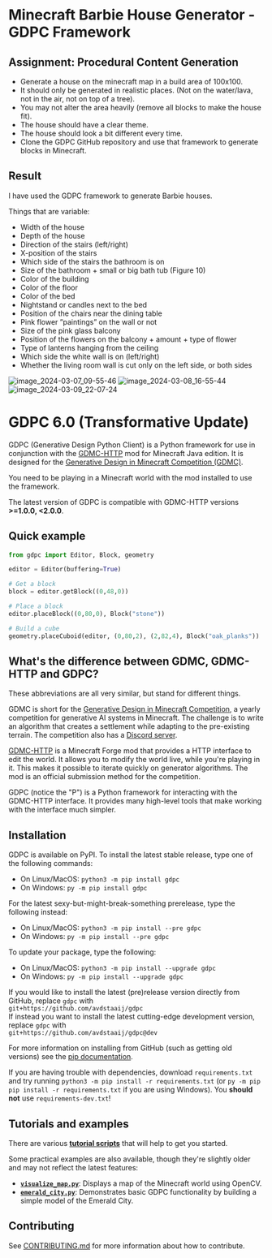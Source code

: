 # Minecraft Barbie House Generator - GDPC Framework

## Assignment: Procedural Content Generation
* Generate a house on the minecraft map in a build area of 100x100.
* It should only be generated in realistic places. (Not on the water/lava, not in the air, not on top of a tree).
* You may not alter the area heavily (remove all blocks to make the house fit).
* The house should have a clear theme.
* The house should look a bit different every time.
* Clone the GDPC GitHub repository and use that framework to generate blocks in Minecraft.


## Result
I have used the GDPC framework to generate Barbie houses.

Things that are variable:
* Width of the house
* Depth of the house
* Direction of the stairs (left/right)
* X-position of the stairs
* Which side of the stairs the bathroom is on
* Size of the bathroom + small or big bath tub (Figure 10)
* Color of the building
* Color of the floor
* Color of the bed
* Nightstand or candles next to the bed
* Position of the chairs near the dining table
* Pink flower ”paintings” on the wall or not
* Size of the pink glass balcony
* Position of the flowers on the balcony + amount + type of flower
* Type of lanterns hanging from the ceiling
* Which side the white wall is on (left/right)
* Whether the living room wall is cut only on the left side, or both sides

![image_2024-03-07_09-55-46](https://github.com/Vaannelies/MGAIA-assignment-minecraft/assets/43701941/4304ff1e-6bc2-42cb-9843-49e8a46eadd6)
![image_2024-03-08_16-55-44](https://github.com/Vaannelies/MGAIA-assignment-minecraft/assets/43701941/33a41ba1-d446-4994-b714-49a3b702c36a)
![image_2024-03-09_22-07-24](https://github.com/Vaannelies/MGAIA-assignment-minecraft/assets/43701941/ccf2e340-ecf2-4487-82be-72299e63e97c)











# GDPC 6.0 (Transformative Update)

GDPC (Generative Design Python Client) is a Python framework for use in conjunction with the [GDMC-HTTP](https://github.com/Niels-NTG/gdmc_http_interface) mod for Minecraft Java edition.
It is designed for the [Generative Design in Minecraft Competition (GDMC)](https://gendesignmc.engineering.nyu.edu).

You need to be playing in a Minecraft world with the mod installed to use the framework.

The latest version of GDPC is compatible with GDMC-HTTP versions **>=1.0.0, <2.0.0**.


## Quick example

```python
from gdpc import Editor, Block, geometry

editor = Editor(buffering=True)

# Get a block
block = editor.getBlock((0,48,0))

# Place a block
editor.placeBlock((0,80,0), Block("stone"))

# Build a cube
geometry.placeCuboid(editor, (0,80,2), (2,82,4), Block("oak_planks"))
```

## What's the difference between GDMC, GDMC-HTTP and GDPC?

These abbreviations are all very similar, but stand for different things.

GDMC is short for the [Generative Design in Minecraft Competition](https://gendesignmc.engineering.nyu.edu), a yearly competition for generative AI systems in Minecraft.
The challenge is to write an algorithm that creates a settlement while adapting to the pre-existing terrain. The competition also has a [Discord server](https://discord.gg/YwpPCRQWND).

[GDMC-HTTP](https://github.com/Niels-NTG/gdmc_http_interface) is a Minecraft Forge mod that provides a HTTP interface to edit the world.
It allows you to modify the world live, while you're playing in it. This makes it possible to iterate quickly on generator algorithms.
The mod is an official submission method for the competition.

GDPC (notice the "P") is a Python framework for interacting with the GDMC-HTTP interface.
It provides many high-level tools that make working with the interface much simpler.


## Installation

GDPC is available on PyPI. To install the latest stable release, type one of the following commands:
- On Linux/MacOS: `python3 -m pip install gdpc`
- On Windows: `py -m pip install gdpc`

For the latest sexy-but-might-break-something prerelease, type the following instead:
- On Linux/MacOS: `python3 -m pip install --pre gdpc`
- On Windows: `py -m pip install --pre gdpc`

To update your package, type the following:
- On Linux/MacOS: `python3 -m pip install --upgrade gdpc`
- On Windows: `py -m pip install --upgrade gdpc`

If you would like to install the latest (pre)release version directly from GitHub, replace `gdpc` with\
`git+https://github.com/avdstaaij/gdpc`\
If instead you want to install the latest cutting-edge development version, replace `gdpc` with\
`git+https://github.com/avdstaaij/gdpc@dev`

For more information on installing from GitHub (such as getting old versions) see the [pip documentation](https://pip.pypa.io/en/stable/topics/vcs-support/).

If you are having trouble with dependencies, download `requirements.txt` and try running `python3 -m pip install -r requirements.txt` (or `py -m pip pip install -r requirements.txt` if you are using Windows). You **should not** use `requirements-dev.txt`!


## Tutorials and examples

There are various [**tutorial scripts**](examples/tutorials) that will help to get you started.

Some practical examples are also available, though they're slightly older and may not reflect the latest features:
- [**`visualize_map.py`**](examples/visualize_map.py): Displays a map of the Minecraft world using OpenCV.
- [**`emerald_city.py`**](examples/emerald_city.py): Demonstrates basic GDPC functionality by building a simple model of the Emerald City.


## Contributing

See [CONTRIBUTING.md](CONTRIBUTING.md) for more information about how to contribute.
